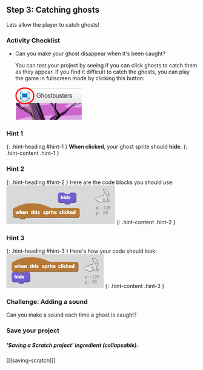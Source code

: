## Step 3: Catching ghosts

Lets allow the player to catch ghosts!

### Activity Checklist

+ Can you make your ghost disappear when it's been caught?

	You can test your project by seeing if you can click ghosts to catch them as they appear. If you find it difficult to catch the ghosts, you can play the game in fullscreen mode by clicking this button:

	![screenshot](images/ghost-fullscreen.png)

### Hint 1
{: .hint-heading #hint-1 }
__When clicked__, your ghost sprite should __hide__.
{: .hint-content .hint-1 }

### Hint 2
{: .hint-heading #hint-2 }
Here are the code blocks you should use:
![screenshot](images/ghost-catch-blocks.png)
{: .hint-content .hint-2 }

### Hint 3
{: .hint-heading #hint-3 }
Here's how your code should look:
![screenshot](images/ghost-catch-code.png)
{: .hint-content .hint-3 }

### Challenge: Adding a sound
Can you make a sound each time a ghost is caught?

### Save your project

##### 'Saving a Scratch project' ingredient (collapsable).
[[[saving-scratch]]]
